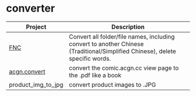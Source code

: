 # converter

| Project | Description |
| ------- | ----------- |
| <a href="FNC/">FNC</a> | Convert all folder/file names, including convert to another Chinese (Traditional/Simplified Chinese), delete specific words. |
| <a href="acgn.convert/">acgn.convert</a> | convert the comic.acgn.cc view page to the .pdf like a book |
| <a hre="product_img_to_jpg/">product_img_to_jpg</a>| convert product images to .JPG |
